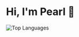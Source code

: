 # Hi, I'm Pearl 👋

<div align="left">

![Top Languages]([https://github-readme-stats.vercel.app/api/top-langs/?username=pearl-natalia&layout=compact&card_width=333&theme=rose_pine])
</div>
